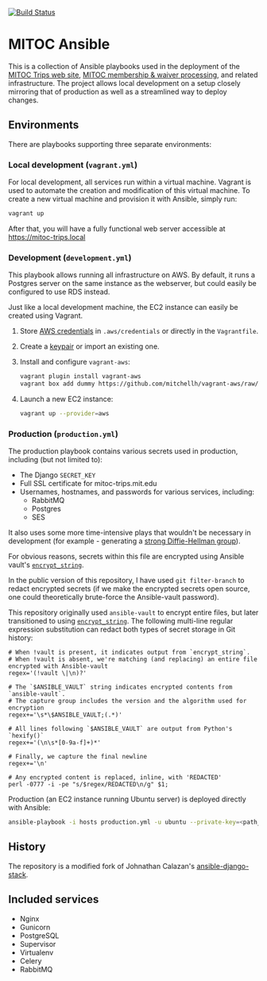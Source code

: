 [![Build Status](https://travis-ci.com/DavidCain/mitoc-ansible.svg?branch=master)](https://travis-ci.com/DavidCain/mitoc-ansible)

# MITOC Ansible

This is a collection of Ansible playbooks used in the deployment of the [MITOC
Trips web site][mitoc-trips], [MITOC membership & waiver
processing][mitoc-member], and related infrastructure.
The project allows local development on a setup closely mirroring
that of production as well as a streamlined way to deploy changes.

## Environments
There are playbooks supporting three separate environments:

### Local development (`vagrant.yml`)
For local development, all services run within a virtual machine. Vagrant is
used to automate the creation and modification of this virtual machine. To
create a new virtual machine and provision it with Ansible, simply run:

```bash
vagrant up
```

After that, you will have a fully functional web server accessible at
https://mitoc-trips.local

### Development (`development.yml`)
This playbook allows running all infrastructure on AWS. By default, it runs a
Postgres server on the same instance as the webserver, but could easily be
configured to use RDS instead.

Just like a local development machine, the EC2 instance can easily be created
using Vagrant.

1. Store [AWS credentials][aws-credentials] in `.aws/credentials` or directly in the `Vagrantfile`.
2. Create a [keypair][aws-keypairs] or import an existing one.
3. Install and configure `vagrant-aws`:

    ```bash
    vagrant plugin install vagrant-aws
    vagrant box add dummy https://github.com/mitchellh/vagrant-aws/raw/master/dummy.box
    ```

4. Launch a new EC2 instance:

    ```bash
    vagrant up --provider=aws
    ```

### Production (`production.yml`)
The production playbook contains various secrets used in production, including (but
not limited to):

- The Django `SECRET_KEY`
- Full SSL certificate for mitoc-trips.mit.edu
- Usernames, hostnames, and passwords for various services, including:
    - RabbitMQ
    - Postgres
    - SES

It also uses some more time-intensive plays that wouldn't be necessary in development
(for example - generating a [strong Diffie-Hellman group][weakdh]).

For obvious reasons, secrets within this file are encrypted using Ansible
vault's [`encrypt_string`][encrypt-string].

In the public version of this repository, I have used `git filter-branch` to
redact encrypted secrets (if we make the encrypted secrets open source, one could
theoretically brute-force the Ansible-vault password).

This repository originally used `ansible-vault` to encrypt entire files, but
later transitioned to using [`encrypt_string`][encrypt-string]. The following
multi-line regular expression substitution can redact both types of secret
storage in Git history:

```
# When !vault is present, it indicates output from `encrypt_string`.
# When !vault is absent, we're matching (and replacing) an entire file encrypted with Ansible-vault
regex='(!vault \|\n)?'

# The `$ANSIBLE_VAULT` string indicates encrypted contents from `ansible-vault`.
# The capture group includes the version and the algorithm used for encryption
regex+='\s*\$ANSIBLE_VAULT;(.*)'

# All lines following `$ANSIBLE_VAULT` are output from Python's `hexify()`
regex+='(\n\s*[0-9a-f]+)*'

# Finally, we capture the final newline
regex+='\n'

# Any encrypted content is replaced, inline, with 'REDACTED'
perl -0777 -i -pe "s/$regex/REDACTED\n/g" $1;
```

Production (an EC2 instance running Ubuntu server) is deployed directly with Ansible:

```bash
ansible-playbook -i hosts production.yml -u ubuntu --private-key=<path_to_iam_user_key>
```


## History
The repository is a modified fork of Johnathan Calazan's
[ansible-django-stack][ansible-django-stack].

## Included services
- Nginx
- Gunicorn
- PostgreSQL
- Supervisor
- Virtualenv
- Celery
- RabbitMQ

[aws-credentials]: http://docs.aws.amazon.com/cli/latest/userguide/cli-chap-getting-started.html#config-settings-and-precedence
[aws-keypairs]: https://docs.aws.amazon.com/AWSEC2/latest/UserGuide/ec2-key-pairs.html
[ansible-django-stack]: https://github.com/jcalazan/ansible-django-stack
[encrypt-string]: https://docs.ansible.com/ansible/latest/user_guide/vault.html?highlight=encrypt_string#use-encrypt-string-to-create-encrypted-variables-to-embed-in-yaml
[weakdh]: https://weakdh.org/sysadmin.html

[mitoc-member]: https://github.com/DavidCain/mitoc-member
[mitoc-trips]: https://github.com/DavidCain/mitoc-trips
